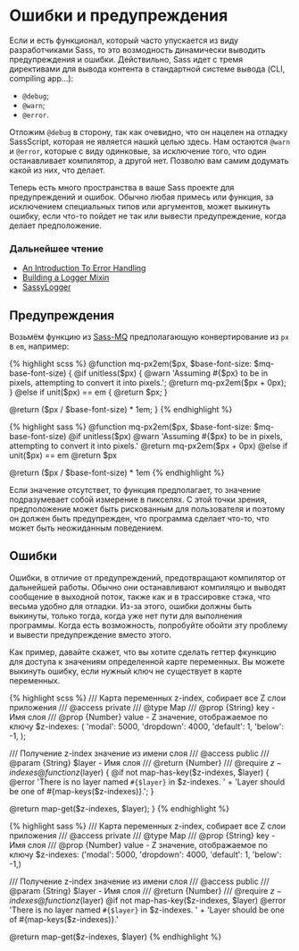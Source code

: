 
# Ошибки и предупреждения

Если и есть функционал, который часто упускается из виду разработчиками Sass, то это возмодность динамически выводить предупреждения и ошибки. Действильно, Sass идет с тремя директивами для вывода контента в стандартной системе вывода (CLI, compiling app...):

* `@debug`;
* `@warn`;
* `@error`.

Отложим `@debug` в сторону, так как очевидно, что он нацелен на отладку SassScript, которая не является нашкй целью здесь. Нам остаются `@warn` и `@error`, которые с виду одинковые, за исключение того, что один останавливает компилятор, а другой нет. Позволю вам самим додумать какой из них, что делает.

Теперь есть много пространства в ваше Sass проекте для предупреждений и ошибок. Обычно  любая примесь или функция, за исключением специальных типов или аргументов, может выкинуть ошибку, если что-то пойдет не так или вывести предупреждение, когда делает предположение.



### Дальнейшее чтение

* [An Introduction To Error Handling](http://webdesign.tutsplus.com/tutorials/an-introduction-to-error-handling-in-sass--cms-19996)
* [Building a Logger Mixin](http://webdesign.tutsplus.com/tutorials/building-a-logger-mixin-in-sass--cms-22070)
* [SassyLogger](https://github.com/HugoGiraudel/SassyLogger)






## Предупреждения

Возьмём функцию из [Sass-MQ](https://github.com/sass-mq/sass-mq) предполагающую конвертирование из `px` в `em`, например:

<div class="code-block">
  <div class="code-block__wrapper" data-syntax="scss">
{% highlight scss %}
@function mq-px2em($px, $base-font-size: $mq-base-font-size) {
  @if unitless($px) {
    @warn 'Assuming #{$px} to be in pixels, attempting to convert it into pixels.';
    @return mq-px2em($px + 0px);
  } @else if unit($px) == em {
    @return $px;
  }

  @return ($px / $base-font-size) * 1em;
}
{% endhighlight %}
  </div>
  <div class="code-block__wrapper" data-syntax="sass">
{% highlight sass %}
@function mq-px2em($px, $base-font-size: $mq-base-font-size)
  @if unitless($px)
    @warn 'Assuming #{$px} to be in pixels, attempting to convert it into pixels.'
    @return mq-px2em($px + 0px)
  @else if unit($px) == em
    @return $px

  @return ($px / $base-font-size) * 1em
{% endhighlight %}
  </div>
</div>

Если значение отсутствет, то функция предполагает, то значение подразумевает собой измерение в пикселях. С этой точки зрения, предположение может быть рискованным для пользователя и поэтому он должен быть предупрежден, что программа сделает что-то, что может быть неожиданным поведением.






## Ошибки

Ошибки, в отличие от предупреждений, предотвращают компилятор от дальнейшей работы. Обычно они останавливают компиляцю и выводят сообщение в выходной поток, также как и в трассировке стэка, что весьма удобно для отладки. Из-за этого, ошибки должны быть выкинуты, только тогда, когда уже нет пути для выполнения программы. Когда есть возможность, попробуйте обойти эту проблему и вывести предупреждение вместо этого.

Как пример, давайте скажет, что вы хотите сделать геттер фкункцию для доступа к значениям определенной карте переменных. Вы можете выкинуть ошибку, если нужный ключ не существует в карте переменных.

<div class="code-block">
  <div class="code-block__wrapper" data-syntax="scss">
{% highlight scss %}
/// Карта переменных z-index, собирает все Z слои приложения
/// @access private
/// @type Map
/// @prop {String} key - Имя слоя
/// @prop {Number} value - Z значение, отображаемое по ключу
$z-indexes: (
  'modal': 5000,
  'dropdown': 4000,
  'default': 1,
  'below': -1,
);

/// Получение z-index значение из имени слоя
/// @access public
/// @param {String} $layer - Имя слоя
/// @return {Number}
/// @require $z-indexes
@function z($layer) {
  @if not map-has-key($z-indexes, $layer) {
    @error 'There is no layer named `#{$layer}` in $z-indexes. '
         + 'Layer should be one of #{map-keys($z-indexes)}.';
  }

  @return map-get($z-indexes, $layer);
}
{% endhighlight %}
  </div>
  <div class="code-block__wrapper" data-syntax="sass">
{% highlight sass %}
/// Карта переменных z-index, собирает все Z слои приложения
/// @access private
/// @type Map
/// @prop {String} key - Имя слоя
/// @prop {Number} value - Z значение, отображаемое по ключу
$z-indexes: ('modal': 5000, 'dropdown': 4000, 'default': 1, 'below': -1,)

/// Получение z-index значение из имени слоя
/// @access public
/// @param {String} $layer - Имя слоя
/// @return {Number}
/// @require $z-indexes
@function z($layer)
  @if not map-has-key($z-indexes, $layer)
    @error 'There is no layer named `#{$layer}` in $z-indexes. '
         + 'Layer should be one of #{map-keys($z-indexes)}.'

  @return map-get($z-indexes, $layer)
{% endhighlight %}
  </div>
</div>

